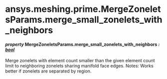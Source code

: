 <a id="ansys-meshing-prime-mergezoneletsparams-merge-small-zonelets-with-neighbors"></a>

# ansys.meshing.prime.MergeZoneletsParams.merge_small_zonelets_with_neighbors

<a id="ansys.meshing.prime.MergeZoneletsParams.merge_small_zonelets_with_neighbors"></a>

#### *property* MergeZoneletsParams.merge_small_zonelets_with_neighbors *: [bool](https://docs.python.org/3.11/library/functions.html#bool)*

Merge zonelets with element count smaller than the given element count limit to neighboring zonelets sharing manifold face edges. Notes: Works better if zonelets are separated by region.

<!-- !! processed by numpydoc !! -->

